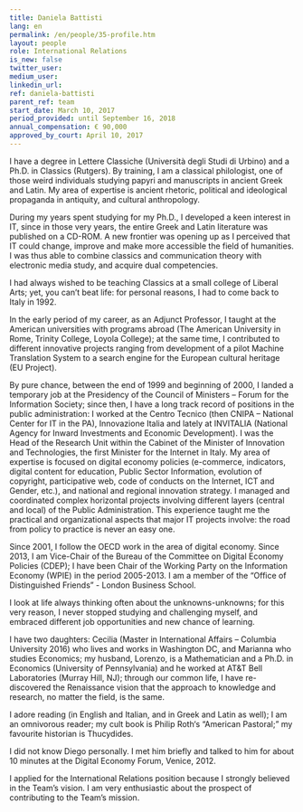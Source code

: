 ```yaml
---
title: Daniela Battisti
lang: en
permalink: /en/people/35-profile.htm
layout: people
role: International Relations
is_new: false
twitter_user:
medium_user:
linkedin_url:
ref: daniela-battisti
parent_ref: team
start_date: March 10, 2017
period_provided: until September 16, 2018
annual_compensation: € 90,000
approved_by_court: April 10, 2017
---
```

I have a degree in Lettere Classiche (Università degli Studi di Urbino) and a Ph.D. in Classics (Rutgers). By training, I am a classical philologist, one of those weird individuals studying papyri and manuscripts in ancient Greek and Latin.  My area of expertise is ancient rhetoric, political and ideological propaganda in antiquity, and cultural anthropology.

During my years spent studying for my Ph.D., I developed a keen interest in IT, since in those very years, the entire Greek and Latin literature was published on a CD-ROM. A new frontier was opening up as I perceived that IT could change, improve and make more accessible the field of humanities. I was thus able to combine classics and communication theory with electronic media study, and acquire dual competencies.

I had always wished to be teaching Classics at a small college of Liberal Arts; yet, you can’t beat life: for personal reasons, I had to come back to Italy in 1992.

In the early period of my career, as an Adjunct Professor, I taught at the American universities with programs abroad (The American University in Rome, Trinity College, Loyola College); at the same time, I contributed  to different innovative projects ranging from development of a pilot Machine Translation System to a search engine for the European cultural heritage (EU Project).

By pure chance, between the end of 1999 and beginning of 2000, I landed a temporary job at the Presidency of the Council of Ministers – Forum for the Information Society; since then, I have a long track record of positions in the public administration: I worked at the Centro Tecnico (then CNIPA – National Center for IT in the PA), Innovazione Italia and lately at INVITALIA (National Agency for Inward Investments and Economic Development). I was the Head of the Research Unit within the Cabinet of the Minister of Innovation and Technologies, the first Minister for the Internet in Italy. My area of expertise is focused on digital economy policies (e-commerce, indicators, digital content for education, Public Sector Information, evolution of copyright, participative web, code of conducts on the Internet, ICT and Gender, etc.), and national and regional innovation strategy. I managed and coordinated complex horizontal projects involving different layers (central and local) of the Public Administration. This experience taught me the practical and organizational aspects that major IT projects involve: the road from policy to practice is never an easy one.

Since 2001, I follow the OECD work in the area of digital economy. Since 2013, I am Vice-Chair of the Bureau of the Committee on Digital Economy Policies (CDEP); I have been Chair of the Working Party on the Information Economy (WPIE) in the period 2005-2013. I am a member of the “Office of Distinguished Friends” - London Business School.

I look at life always thinking often about the unknowns-unknowns; for this very reason, I never stopped studying and challenging myself, and embraced different job opportunities and new chance of learning.

I have two daughters: Cecilia (Master in International Affairs – Columbia University 2016) who lives and works in Washington DC, and Marianna who studies Economics; my husband, Lorenzo, is a Mathematician and a Ph.D. in Economics (University of Pennsylvania) and he worked at AT&T Bell Laboratories (Murray Hill, NJ); through our common life, I have re-discovered the Renaissance vision that the approach to knowledge and research, no matter the field, is the same.

I adore reading (in English and Italian, and in Greek and Latin as well); I am an omnivorous reader; my cult book is Philip Roth‘s “American Pastoral;” my favourite historian is Thucydides.

I did not know Diego personally. I met him briefly and talked to him for about 10 minutes at the Digital Economy Forum, Venice, 2012.

I applied for the International Relations position because I strongly believed in the Team’s vision. I am very enthusiastic about the prospect of contributing to the Team’s mission.

